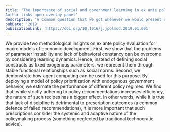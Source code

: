 ```yaml
---
title: 'The importance of social and government learning in ex ante policy evaluation
Author links open overlay panel'
description: 'A common question that we got whenever we would present our policy-prioritisation model was if it accounted for the Lucas critique: the idea that policy based on models that ignore expectations would ultimately fail. Hence, in a more academic-oriented piece, we elaborate on how agent-computing models can address the Lucas critique in a wider and more flexible way than other popular frameworks in economics.'
pubDate: '2019'
publicationLink: 'https://doi.org/10.1016/j.jpolmod.2019.01.001'
---
```


We provide two methodological insights on ex ante policy evaluation for macro models of economic development. First, we show that the problems of parameter instability and lack of behavioral constancy can be overcome by considering learning dynamics. Hence, instead of defining social constructs as fixed exogenous parameters, we represent them through stable functional relationships such as social norms. Second, we demonstrate how agent computing can be used for this purpose. By deploying a model of policy prioritization with endogenous government behavior, we estimate the performance of different policy regimes. We find that, while strictly adhering to policy recommendations increases efficiency, the nature of such recipes has a bigger effect. In other words, while it is true that lack of discipline is detrimental to prescription outcomes (a common defence of failed recommendations), it is more important that such prescriptions consider the systemic and adaptive nature of the policymaking process (something neglected by traditional technocratic advice).